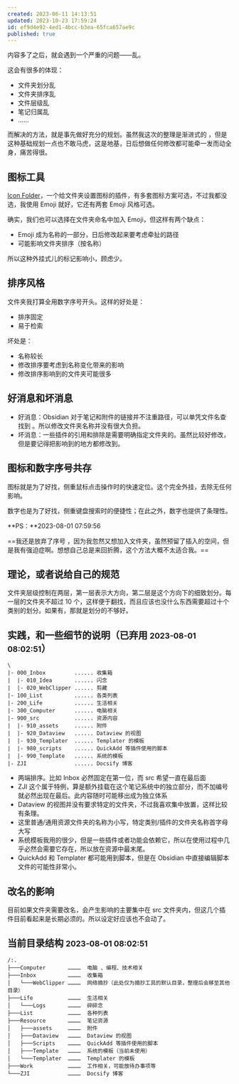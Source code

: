 ```yaml
---
created: 2023-06-11 14:13:51
updated: 2023-10-23 17:59:24
id: ef9d4e92-4ed1-4bcc-b3ea-65fca657ae9c
published: true
---
```


内容多了之后，就会遇到一个严重的问题——乱。

这会有很多的体现：

- 文件夹划分乱
- 文件夹排序乱 
- 文件层级乱
- 笔记归属乱
- ……

而解决的方法，就是事先做好充分的规划。虽然我这次的整理是渐进式的 ，但是这种基础规划一点也不敢马虎，这是地基，日后想做任何修改都可能牵一发而动全身，痛苦得很。

## 图标工具

[Icon Folder](https://github.com/FlorianWoelki/obsidian-icon-folder)，一个给文件夹设置图标的插件，有多套图标方案可选，不过我都没选，我使用 Emoji 就好，它还有两套 Emoji 风格可选。

确实，我们也可以选择在文件夹命名中加入 Emoji，但这样有两个缺点：

- Emoji 成为名称的一部分，日后修改起来要考虑牵扯的路径
- 可能影响文件夹排序（按名称）

所以这种外挂式儿的标记影响小，顾虑少。

## 排序风格

文件夹我打算全用数字序号开头。这样的好处是：

-  排序固定
- 易于检索

坏处是：

- 名称较长
- 修改排序要考虑到名称变化带来的影响
- 修改排序影响到的文件夹可能很多

## 好消息和坏消息

- 好消息：Obsidian 对于笔记和附件的链接并不注重路径，可以单凭文件名查找到 。所以修改文件夹名称并没有很大负担。
- 坏消息：一些插件的引用和排除是需要明确指定文件夹的。虽然比较好修改，但是要记得把影响到的地方都修改到。

## 图标和数字序号共存

图标就是为了好找，侧重鼠标点击操作时的快速定位。这个完全外挂，去除无任何影响。

数字也是为了好找，侧重键盘搜索时的便捷性；在此之外，数字也提供了条理性。

**PS：**2023-08-01 07:59:56

==我还是放弃了序号 ，因为我忽然又想加入文件夹，虽然预留了插入的空间，但是我有强迫症啊。想想自己总是来回折腾，这个方法大概不太适合我。==

## 理论，或者说给自己的规范

文件夹层级控制在两层，第一层表示大方向，第二层是这个方向下的细致划分。每一层的文件夹不超过 10 个，这样便于翻找，而且应该也没什么东西需要超过十个类别的划分。如果有，那就是划分的不够好。

## 实践，和一些细节的说明（已弃用  <small>2023-08-01 08:02:51</small>）

```
\
|- 000_Inbox         ...... 收集箱
|  |- 010_Idea       ...... 闪念
|  |- 020_WebClipper ...... 剪藏
|- 100_List          ...... 各类列表
|- 200_Life          ...... 生活相关
|- 300_Computer      ...... 电脑相关
|- 900_src           ...... 资源内容
|  |- 910_assets     ...... 附件
|  |- 920_Dataview   ...... Dataview 的视图
|  |- 930_Templater  ...... Templater 的模板
|  |- 980_scripts    ...... QuickAdd 等插件使用的脚本
|  |- 990_Template   ...... 系统的模板
|- ZJI               ...... Docsify 博客
```

- 两端排序。比如 Inbox 必然固定在第一位，而 src 希望一直在最后面
- ZJI 这个属于特例，算是额外挂载在这个笔记系统中的独立部分，而不加编号就必然出现在最后。此内容随时可能移出成为独立体系
- Dataview 的视图并没有要求特定的文件夹，不过我喜欢集中放置，这样比较有条理。
- 这里普通/通用资源文件夹的名称为小写，特定类别/插件的文件夹名称首字母大写
- 系统模板我用的很少，但是一些插件或者功能会依赖它，所以在使用过程中几乎必然会需要它存在，所以放在资源中最末尾。
- QuickAdd 和 Templater 都可能用到脚本，但是在 Obsidian 中直接编辑脚本文件的可能性非常小。

## 改名的影响

目前如果文件夹需要改名，会产生影响的主要集中在 src 文件夹内，但这几个插件目前看起来是长期必须的。所以设定好应该也不会动了。

## 当前目录结构 <small>2023-08-01 08:02:51</small>

```
/:.
├───Computer       …………  电脑 、编程、技术相关
├───Inbox          …………  收集箱
│   └───WebClipper …………  网络摘抄（此处仅为摘抄工具的默认目录，整理后会移至其他目录）
├───Life           …………  生活相关
│   └───Logs       …………  碎碎念
├───List           …………  各种列表
├───Resource       …………  笔记资源
│   ├───assets     …………  附件
│   ├───Dataview   …………  Dataview 的视图
│   ├───Scripts    …………  QuickAdd 等插件使用的脚本
│   ├───Template   …………  系统的模板（当前未使用）
│   └───Templater  …………  Templater 的模板
├───Work           …………  工作相关，可能放待办事项等
└───ZJI            …………  Docsify 博客
```


